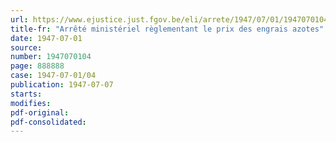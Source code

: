 ```yaml
---
url: https://www.ejustice.just.fgov.be/eli/arrete/1947/07/01/1947070104/justel
title-fr: "Arrêté ministériel règlementant le prix des engrais azotes"
date: 1947-07-01
source:
number: 1947070104
page: 888888
case: 1947-07-01/04
publication: 1947-07-07
starts:
modifies:
pdf-original:
pdf-consolidated:
---
```


